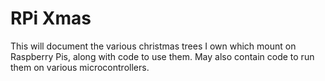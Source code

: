 # RPi Xmas

This will document the various christmas trees I own which mount on Raspberry Pis, along with code to use them. May also contain code to run them on various microcontrollers.
